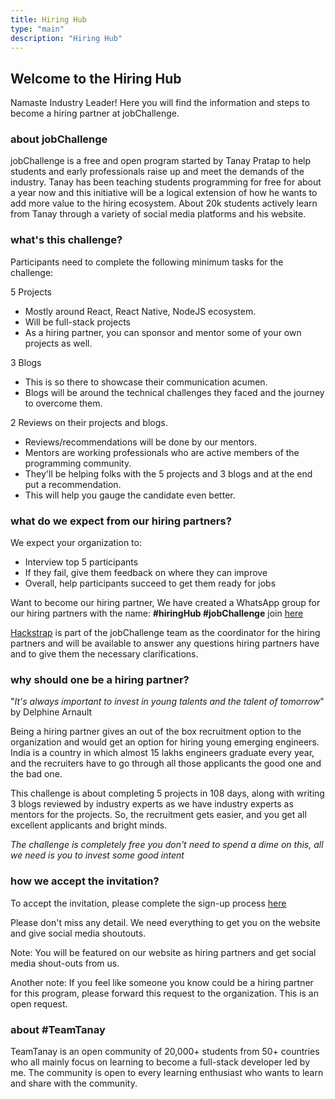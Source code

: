 ```yaml
---
title: Hiring Hub
type: "main"
description: "Hiring Hub"
---
```


## Welcome to the Hiring Hub

Namaste Industry Leader!
Here you will find the information and steps to become a hiring partner at jobChallenge.

### about jobChallenge

jobChallenge is a free and open program started by Tanay Pratap to help students and early professionals raise up and meet the demands of the industry. Tanay has been teaching students programming for free for about a year now and this initiative will be a logical extension of how he wants to add more value to the hiring ecosystem. About 20k students actively learn from Tanay through a variety of social media platforms and his website.

### what's this challenge?

Participants need to complete the following minimum tasks for the challenge:

5 Projects

- Mostly around React, React Native, NodeJS ecosystem.
- Will be full-stack projects
- As a hiring partner, you can sponsor and mentor some of your own projects as well. 

3 Blogs

- This is so there to showcase their communication acumen.
- Blogs will be around the technical challenges they faced and the journey to overcome them.

2 Reviews on their projects and blogs.

- Reviews/recommendations will be done by our mentors. 
- Mentors are working professionals who are active members of the programming community. 
- They'll be helping folks with the 5 projects and 3 blogs and at the end put a recommendation. 
- This will help you gauge the candidate even better.

### what do we expect from our hiring partners?

We expect your organization to:

- Interview top 5 participants
- If they fail, give them feedback on where they can improve
- Overall, help participants succeed to get them ready for jobs

Want to become our hiring partner, We have created a WhatsApp group for our hiring partners with the name: **#hiringHub #jobChallenge** join [here](http://shorturl.at/buIOP)

[Hackstrap](https://hackstrap.com/) is part of the jobChallenge team as the coordinator for the hiring partners and will be available to answer any questions hiring partners have and to give them the necessary clarifications.

### why should one be a hiring partner?

"_It's always important to invest in young talents and the talent of tomorrow_" by Delphine Arnault

Being a hiring partner gives an out of the box recruitment option to the organization and would get an option for hiring young emerging engineers. India is a country in which almost 15 lakhs engineers graduate every year, and the recruiters have to go through all those applicants the good one and the bad one.

This challenge is about completing 5 projects in 108 days, along with writing 3 blogs reviewed by industry experts as we have industry experts as mentors for the projects. So, the recruitment gets easier, and you get all excellent applicants and bright minds.

_The challenge is completely free you don't need to spend a dime on this, all we need is you to invest some good intent_

### how we accept the invitation?

To accept the invitation, please complete the sign-up process [here](shorturl.at/fhuz5)

Please don't miss any detail. We need everything to get you on the website and give social media shoutouts.

Note: You will be featured on our website as hiring partners and get social media shout-outs from us.

Another note: If you feel like someone you know could be a hiring partner for this program, please forward this request to the organization. This is an open request.

### about #TeamTanay

TeamTanay is an open community of 20,000+ students from 50+ countries who all mainly focus on learning to become a full-stack developer led by me. The community is open to every learning enthusiast who wants to learn and share with the community.





